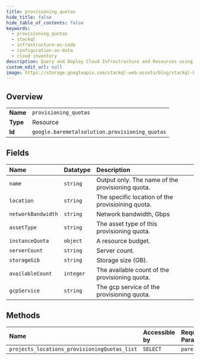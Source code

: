 ```yaml
---
title: provisioning_quotas
hide_title: false
hide_table_of_contents: false
keywords:
  - provisioning_quotas
  - stackql
  - infrastructure-as-code
  - configuration-as-data
  - cloud inventory
description: Query and Deploy Cloud Infrastructure and Resources using SQL
custom_edit_url: null
image: https://storage.googleapis.com/stackql-web-assets/blog/stackql-blog-post-featured-image.png
---
```

  
    

## Overview
<table><tbody>
<tr><td><b>Name</b></td><td><code>provisioning_quotas</code></td></tr>
<tr><td><b>Type</b></td><td>Resource</td></tr>
<tr><td><b>Id</b></td><td><code>google.baremetalsolution.provisioning_quotas</code></td></tr>
</tbody></table>

## Fields
| Name | Datatype | Description |
|:-----|:---------|:------------|
| `name` | `string` | Output only. The name of the provisioning quota. |
| `location` | `string` | The specific location of the provisioining quota. |
| `networkBandwidth` | `string` | Network bandwidth, Gbps |
| `assetType` | `string` | The asset type of this provisioning quota. |
| `instanceQuota` | `object` | A resource budget. |
| `serverCount` | `string` | Server count. |
| `storageGib` | `string` | Storage size (GB). |
| `availableCount` | `integer` | The available count of the provisioning quota. |
| `gcpService` | `string` | The gcp service of the provisioning quota. |
## Methods
| Name | Accessible by | Required Params |
|:-----|:--------------|:----------------|
| `projects_locations_provisioningQuotas_list` | `SELECT` | `parent` |
